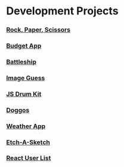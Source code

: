 

# Development Projects

### [Rock, Paper, Scissors](/rock-paper-scissors/index.html)
### [Budget App](/budget-app/index.html)
### [Battleship](/battleship/index.html)
### [Image Guess](/image-guess/index.html)
### [JS Drum Kit](/js-drum-kit/index.html)
### [Doggos](/doggos/index.html)
### [Weather App](/weather/index.html)
### [Etch-A-Sketch](/etch-a-sketch/index.html)
### [React User List](https://michaeljaggers.github.io/react-user-list)
